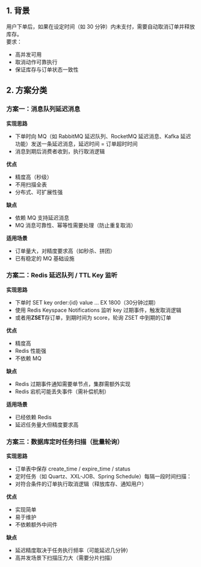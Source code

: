 ## 1. 背景
用户下单后，如果在设定时间（如 30 分钟）内未支付，需要自动取消订单并释放库存。  
要求：
- 高并发可用
- 取消动作可靠执行
- 保证库存与订单状态一致性

## 2. 方案分类

### 方案一：消息队列延迟消息
**实现思路**
- 下单时向 MQ（如 RabbitMQ 延迟队列、RocketMQ 延迟消息、Kafka 延迟功能）发送一条延迟消息，延迟时间 = 订单超时时间
- 消息到期后消费者收到，执行取消逻辑

**优点**
- 精度高（秒级）
- 不用扫描全表
- 分布式、可扩展性强

**缺点**
- 依赖 MQ 支持延迟消息
- MQ 消息可靠性、幂等性需要处理（防止重复取消）

**适用场景**
- 订单量大，对精度要求高（如秒杀、拼团）
- 已有稳定的 MQ 基础设施

### 方案二：Redis 延迟队列 / TTL Key 监听
**实现思路**
- 下单时 SET key order:{id} value ... EX 1800（30分钟过期）
- 使用 Redis Keyspace Notifications 监听 key 过期事件，触发取消逻辑
- 或者用**ZSET**存订单，到期时间为 score，轮询 ZSET 中到期的订单

**优点**
- 精度高
- Redis 性能强
- 不依赖 MQ

**缺点**
- Redis 过期事件通知需要单节点，集群需额外实现
- Redis 宕机可能丢失事件（需补偿机制）

**适用场景**
- 已经依赖 Redis
- 延迟任务量大但精度要求高

### 方案三：数据库定时任务扫描（批量轮询）
**实现思路**
- 订单表中保存 create_time / expire_time / status
- 定时任务（如 Quartz、XXL-JOB、Spring Schedule）每隔一段时间扫描：
- 对符合条件的订单执行取消逻辑（释放库存、通知用户）

**优点**
- 实现简单
- 易于维护
- 不依赖额外中间件

**缺点**
- 延迟精度取决于任务执行频率（可能延迟几分钟）
- 高并发场景下扫描压力大（需要分片扫描）